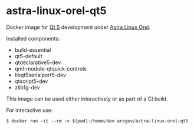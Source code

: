 # astra-linux-orel-qt5

Docker image for [Qt 5](https://www.qt.io/) development under 
[Astra Linux Orel](https://astralinux.ru/products/astra-linux-common-edition/).

Installed components:
- build-essential
- qt5-default
- qtdeclarative5-dev
- qml-module-qtquick-controls
- libqt5serialport5-dev
- qtscript5-dev
- zlib1g-dev 

This image can be used either interactively or as part of a CI build.

For interactive use: 
```
$ docker run -it --rm -v $(pwd):/home/dev arogov/astra-linux-orel-qt5
```

